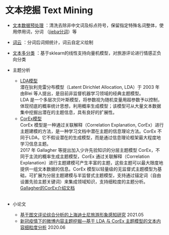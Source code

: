 # 文本挖掘 Text Mining
* [文本数据预处理](https://nbviewer.org/github/CHUNHAN-FANG/Text_Mining/blob/main/文本数据预处理.ipynb)
：清洗去除非中文词及标点符号，保留指定特殊名词整体，使用停用词，分词
（[jieba分词](https://nbviewer.org/github/CHUNHAN-FANG/Text_Mining/blob/main/jieba_paddle.ipynb)）等

* [词云](https://nbviewer.org/github/CHUNHAN-FANG/Text_Mining/blob/main/词云.ipynb)
：分词后词频统计，词云自定义绘制

* [文本多分类](https://nbviewer.org/github/CHUNHAN-FANG/Text_Mining/blob/main/sklearn文本多分类.ipynb)
：基于sklearn的线性支持向量机模型，对旅游评论进行情感正负向分类

* 主题分析
  * [LDA模型](https://nbviewer.org/github/CHUNHAN-FANG/Text_Mining/blob/main/主题分析_LDA.ipynb)<br>
  潜在狄利克雷分布模型（Latent Dirichlet Allocation, LDA）于 2003 年由Blei 等人提出，是目前非监督机器学习领域的经典主题模型。<br>
  LDA 是一个多层次贝叶斯模型，将参数视为随机变量用超参数予以控制，体现彻底的概率统计思想，利用概率生成模型；该模型可从大量文本数据集中挖掘出潜在的主题信息，具有良好的扩展性。
  * [CorEx模型](https://nbviewer.org/github/CHUNHAN-FANG/Text_Mining/blob/main/主题分析_CorEx.ipynb)<br>
  CorEx 模型是一种通过关联解释（Correlation Explanation, CorEx）进行主题建模的方法，是一种学习文档中潜在主题的信息理论方法。CorEx 不同于LDA，它不假设潜在的生成模型，而是通过信息理论框架最大程度地学习信息主题。<br>
  2017 年 Gallagher 等提出加入少许先验知识的分层主题模型 CorEx，不同于主流的概率生成主题模型，CorEx 通过关联解释（Correlation Explanation）进行主题建模可产生丰富的主题，这些主题可以最大限度地提供一组文本数据的信息。CorEx 模型以轻量级的无监督式主题模型为基础，可扩展为分层主题建模与半监督式主题模型，支持通过锚定词（自由设置先验主题关键词）来集成领域知识，支持细粒度的主题分析。
  [Gallagher的CorEx介绍文档](https://nbviewer.org/github/CHUNHAN-FANG/Text_Mining/blob/main/Anchored_CorEx_Ryan%20J.%20Gallagher.ipynb)
<br><br>
* 小论文
  * [基于图文评论综合分析的上海迪士尼旅游形象感知研究](https://s3.us-west-2.amazonaws.com/secure.notion-static.com/9d5a9e92-2337-4167-b037-d156654966bb/%E6%96%B9%E7%BA%AF%E6%B6%B5-%E5%9F%BA%E4%BA%8E%E5%9B%BE%E6%96%87%E8%AF%84%E8%AE%BA%E7%BB%BC%E5%90%88%E5%88%86%E6%9E%90%E7%9A%84%E4%B8%8A%E6%B5%B7%E8%BF%AA%E5%A3%AB%E5%B0%BC%E6%97%85%E6%B8%B8%E5%BD%A2%E8%B1%A1%E6%84%9F%E7%9F%A5%E7%A0%94%E7%A9%B6.pdf?X-Amz-Algorithm=AWS4-HMAC-SHA256&X-Amz-Content-Sha256=UNSIGNED-PAYLOAD&X-Amz-Credential=AKIAT73L2G45EIPT3X45%2F20220516%2Fus-west-2%2Fs3%2Faws4_request&X-Amz-Date=20220516T175839Z&X-Amz-Expires=86400&X-Amz-Signature=20ff9c4d6578ef8b7014149423006f910a6e25c705d5cf164ff8e8237c5109d1&X-Amz-SignedHeaders=host&response-content-disposition=filename%20%3D%22%25E6%2596%25B9%25E7%25BA%25AF%25E6%25B6%25B5-%25E5%259F%25BA%25E4%25BA%258E%25E5%259B%25BE%25E6%2596%2587%25E8%25AF%2584%25E8%25AE%25BA%25E7%25BB%25BC%25E5%2590%2588%25E5%2588%2586%25E6%259E%2590%25E7%259A%2584%25E4%25B8%258A%25E6%25B5%25B7%25E8%25BF%25AA%25E5%25A3%25AB%25E5%25B0%25BC%25E6%2597%2585%25E6%25B8%25B8%25E5%25BD%25A2%25E8%25B1%25A1%25E6%2584%259F%25E7%259F%25A5%25E7%25A0%2594%25E7%25A9%25B6.pdf%22&x-id=GetObject) 2021.05
  * [新冠疫情下的微博内容主题挖掘—基于 LDA 与 CorEx 主题模型的文本内容细粒度分析](https://s3.us-west-2.amazonaws.com/secure.notion-static.com/3a0de925-813e-4435-b74d-d71724c43f92/%E6%96%B9%E7%BA%AF%E6%B6%B5_%E6%96%B0%E5%86%A0%E7%96%AB%E6%83%85%E4%B8%8B%E7%9A%84%E5%BE%AE%E5%8D%9A%E5%86%85%E5%AE%B9%E4%B8%BB%E9%A2%98%E6%8C%96%E6%8E%98%E5%9F%BA%E4%BA%8E_LDA_%E4%B8%8E_CorEx_%E4%B8%BB%E9%A2%98%E6%A8%A1%E5%9E%8B%E7%9A%84%E6%96%87%E6%9C%AC%E5%86%85%E5%AE%B9%E7%BB%86%E7%B2%92%E5%BA%A6%E5%88%86%E6%9E%90.pdf?X-Amz-Algorithm=AWS4-HMAC-SHA256&X-Amz-Content-Sha256=UNSIGNED-PAYLOAD&X-Amz-Credential=AKIAT73L2G45EIPT3X45%2F20220516%2Fus-west-2%2Fs3%2Faws4_request&X-Amz-Date=20220516T180009Z&X-Amz-Expires=86400&X-Amz-Signature=e736b176de113a0e79fdb777515259d3afdd5da0571202af0e66360e6a6753c8&X-Amz-SignedHeaders=host&response-content-disposition=filename%20%3D%22%25E6%2596%25B9%25E7%25BA%25AF%25E6%25B6%25B5_%25E6%2596%25B0%25E5%2586%25A0%25E7%2596%25AB%25E6%2583%2585%25E4%25B8%258B%25E7%259A%2584%25E5%25BE%25AE%25E5%258D%259A%25E5%2586%2585%25E5%25AE%25B9%25E4%25B8%25BB%25E9%25A2%2598%25E6%258C%2596%25E6%258E%2598%25E2%2580%2594%25E5%259F%25BA%25E4%25BA%258E%2520LDA%2520%25E4%25B8%258E%2520CorEx%2520%25E4%25B8%25BB%25E9%25A2%2598%25E6%25A8%25A1%25E5%259E%258B%25E7%259A%2584%25E6%2596%2587%25E6%259C%25AC%25E5%2586%2585%25E5%25AE%25B9%25E7%25BB%2586%25E7%25B2%2592%25E5%25BA%25A6%25E5%2588%2586%25E6%259E%2590.pdf%22&x-id=GetObject) 2020.06
